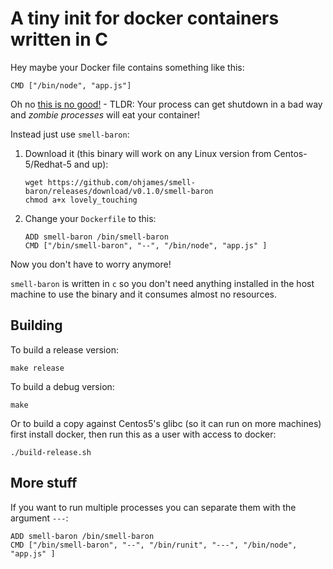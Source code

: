 # A tiny init for docker containers written in C

Hey maybe your Docker file contains something like this:

```
CMD ["/bin/node", "app.js"]
```

Oh no [this is no good!](https://blog.phusion.nl/2015/01/20/docker-and-the-pid-1-zombie-reaping-problem/) - TLDR: Your process can get shutdown in a bad way and *zombie processes* will eat your container!

Instead just use `smell-baron`:

1. Download it (this binary will work on any Linux version from Centos-5/Redhat-5 and up):

    ```
    wget https://github.com/ohjames/smell-baron/releases/download/v0.1.0/smell-baron
    chmod a+x lovely_touching
    ```

2. Change your `Dockerfile` to this:

    ```
    ADD smell-baron /bin/smell-baron
    CMD ["/bin/smell-baron", "--", "/bin/node", "app.js" ]
    ```

Now you don't have to worry anymore!

`smell-baron` is written in `c` so you don't need anything installed in the host machine to use the binary and it consumes almost no resources.

## Building

To build a release version:
```
make release
```

To build a debug version:
```
make
```

Or to build a copy against Centos5's glibc (so it can run on more machines) first install docker, then run this as a user with access to docker:

```
./build-release.sh
```

## More stuff

If you want to run multiple processes you can separate them with the argument `---`:
```
ADD smell-baron /bin/smell-baron
CMD ["/bin/smell-baron", "--", "/bin/runit", "---", "/bin/node", "app.js" ]
```
